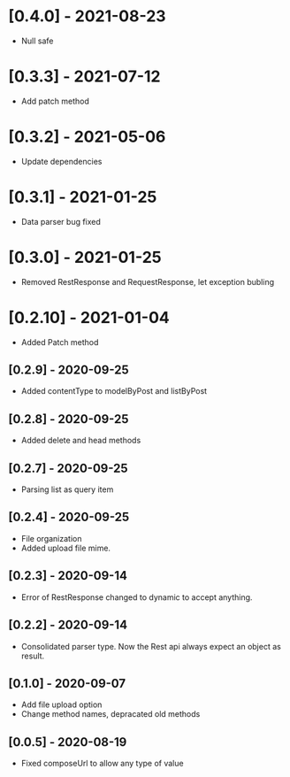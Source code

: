 # [0.4.0] - 2021-08-23

- Null safe

# [0.3.3] - 2021-07-12

- Add patch method

# [0.3.2] - 2021-05-06

- Update dependencies

# [0.3.1] - 2021-01-25

- Data parser bug fixed

# [0.3.0] - 2021-01-25

- Removed RestResponse and RequestResponse, let exception bubling

# [0.2.10] - 2021-01-04

- Added Patch method

## [0.2.9] - 2020-09-25

- Added contentType to modelByPost and listByPost

## [0.2.8] - 2020-09-25

- Added delete and head methods

## [0.2.7] - 2020-09-25

- Parsing list as query item

## [0.2.4] - 2020-09-25

- File organization
- Added upload file mime.

## [0.2.3] - 2020-09-14

- Error of RestResponse changed to dynamic to accept anything.

## [0.2.2] - 2020-09-14

- Consolidated parser type. Now the Rest api always expect an object as result.

## [0.1.0] - 2020-09-07

- Add file upload option
- Change method names, depracated old methods

## [0.0.5] - 2020-08-19

- Fixed composeUrl to allow any type of value